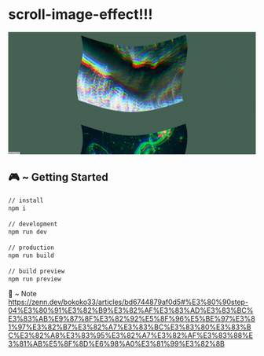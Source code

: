 # scroll-image-effect!!!

<img src="screenshot.png">

## 🎮 ~ Getting Started

```
// install
npm i

// development
npm run dev

// production
npm run build

// build preview
npm run preview
```

📝 ~ Note
https://zenn.dev/bokoko33/articles/bd6744879af0d5#%E3%80%90step-04%E3%80%91%E3%82%B9%E3%82%AF%E3%83%AD%E3%83%BC%E3%83%AB%E9%87%8F%E3%82%92%E5%8F%96%E5%BE%97%E3%81%97%E3%82%B7%E3%82%A7%E3%83%BC%E3%83%80%E3%83%BC%E3%82%A8%E3%83%95%E3%82%A7%E3%82%AF%E3%83%88%E3%81%AB%E5%8F%8D%E6%98%A0%E3%81%99%E3%82%8B
